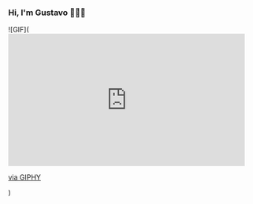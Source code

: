 ### Hi, I'm Gustavo 👋🧑‍💻
![GIF](<iframe src="https://giphy.com/embed/vrJbsF0hf9bWMjOUvc" width="480" height="269" frameBorder="0" class="giphy-embed" allowFullScreen></iframe><p><a href="https://giphy.com/gifs/computer-screen-hacker-vrJbsF0hf9bWMjOUvc">via GIPHY</a></p>)
<!--
**Gustavo-Alexander-Vasquez-More/Gustavo-Alexander-Vasquez-More** is a ✨ _special_ ✨ repository because its `README.md` (this file) appears on your GitHub profile.

Here are some ideas to get you started:

- 🔭 I’m currently working on ...
- 🌱 I’m currently learning ...
- 👯 I’m looking to collaborate on ...
- 🤔 I’m looking for help with ...
- 💬 Ask me about ...
- 📫 How to reach me: ...
- 😄 Pronouns: ...
- ⚡ Fun fact: ...
-->
